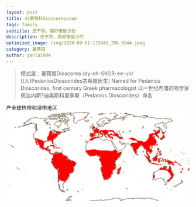 ```yaml
---
layout: post
title: 47薯蓣科Dioscoreaceae
tags: family
subtitle: 还不熟，属好像挺少的
description: 还不熟，属好像挺少的
optimized_image: /img/2020-09-01-173845_IMG_9544.jpeg
category: 薯蓣目
author: ganlu1994  
---
```

> 模式属：薯蓣属Dioscorea
> /dy-oh-SKOR-ee-uh/
> [(人)PedaniosDioscorides古希腊医生]
> Named for Pedanios Dioscorides, first century Greek pharmacologist
> 以一世纪希腊药物学家佩达内斯?迪奥斯科里季斯（Pedanios Dioscorides）命名

产全球热带和温带地区
![](/img/DIOSCOREACEAE-Dioscorea.gif)
